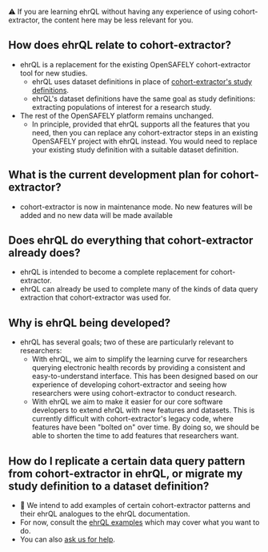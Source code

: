 :warning: If you are learning ehrQL without having any experience of using cohort-extractor,
the content here may be less relevant for you.

## How does ehrQL relate to cohort-extractor?

* ehrQL is a replacement for the existing OpenSAFELY cohort-extractor tool for new studies.
    * ehrQL uses dataset definitions in place of [cohort-extractor's study definitions](https://docs.opensafely.org/study-def/).
    * ehrQL's dataset definitions have the same goal as study definitions:
      extracting populations of interest for a research study.
* The rest of the OpenSAFELY platform remains unchanged.
    * In principle, provided that ehrQL supports all the features that you need,
      then you can replace any cohort-extractor steps in an existing OpenSAFELY project with ehrQL instead.
      You would need to replace your existing study definition with a suitable dataset definition.

## What is the current development plan for cohort-extractor?

* cohort-extractor is now in maintenance mode.
  No new features will be added and no new data will be made available

## Does ehrQL do everything that cohort-extractor already does?

* ehrQL is intended to become a complete replacement for cohort-extractor.
* ehrQL can already be used to complete many of the kinds of data query extraction that cohort-extractor was used for.

## Why is ehrQL being developed?

* ehrQL has several goals; two of these are particularly relevant to researchers:
    * With ehrQL, we aim to simplify the learning curve for researchers querying electronic health records
      by providing a consistent and easy-to-understand interface.
      This has been designed based on our experience of developing cohort-extractor
      and seeing how researchers were using cohort-extractor to conduct research.
    * With ehrQL we aim to make it easier for our core software developers to extend ehrQL with new features and datasets.
      This is currently difficult with cohort-extractor's legacy code,
      where features have been "bolted on" over time.
      By doing so, we should be able to shorten the time to add features that researchers want.

## How do I replicate a certain data query pattern from cohort-extractor in ehrQL, or migrate my study definition to a dataset definition?

* :construction: We intend to add examples of certain cohort-extractor patterns
  and their ehrQL analogues
  to the ehrQL documentation.
* For now, consult the [ehrQL examples](../how-to/examples.md) which may cover what you want to do.
* You can also [ask us for help](getting-help.md).

